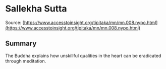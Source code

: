 # Sallekha Sutta

Source: [https://www.accesstoinsight.org/tipitaka/mn/mn.008.nypo.html](https://www.accesstoinsight.org/tipitaka/mn/mn.008.nypo.html)

## Summary
The Buddha explains how unskillful qualities in the heart can be eradicated through meditation.